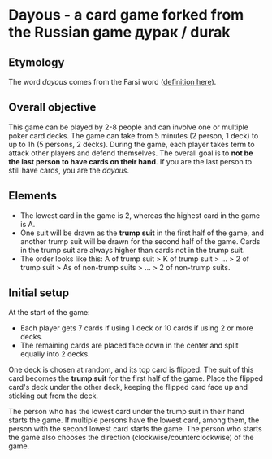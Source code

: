 # Dayous - a card game forked from the Russian game дурак / durak

## Etymology
The word *dayous* comes from the Farsi word ([definition here](https://www.urbandictionary.com/define.php?term=dayous)).

## Overall objective
This game can be played by 2-8 people and can involve one or multiple poker card decks. The game can take from 5 minutes (2 person, 1 deck) to up to 1h (5 persons, 2 decks). During the game, each player takes term to attack other players and defend themselves. The overall goal is to **not be the last person to have cards on their hand**. If you are the last person to still have cards, you are the *dayous*. 

## Elements
- The lowest card in the game is 2, whereas the highest card in the game is A.
- One suit will be drawn as the **trump suit** in the first half of the game, and another trump suit will be drawn for the second half of the game. Cards in the trump suit are always higher than cards not in the trump suit.
- The order looks like this: A of trump suit > K of trump suit > ... > 2 of trump suit > As of non-trump suits > ... > 2 of non-trump suits.

## Initial setup
At the start of the game:

- Each player gets 7 cards if using 1 deck or 10 cards if using 2 or more decks.
- The remaining cards are placed face down in the center and split equally into 2 decks.

One deck is chosen at random, and its top card is flipped. The suit of this card becomes the **trump suit** for the first half of the game.
Place the flipped card's deck under the other deck, keeping the flipped card face up and sticking out from the deck.

The person who has the lowest card under the trump suit in their hand starts the game. If multiple persons have the lowest card, among them, the person with the second lowest card starts the game. The person who starts the game also chooses the direction (clockwise/counterclockwise) of the game.